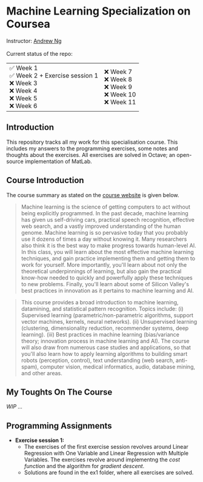 # Machine Learning Specialization on Coursea

Instructor: [Andrew Ng](http://www.andrewng.org/) <br><br>
Current status of the repo:
<table border="0">
 <tr>
    <td>
        ✅ Week 1 <br>
        ✅ Week 2 + Exercise session 1 <br>
        ❌ Week 3 <br>
        ❌ Week 4 <br>
        ❌ Week 5 <br>
        ❌ Week 6 <br>
    </td>
    <td>
        ❌ Week 7 <br>
        ❌ Week 8 <br>
        ❌ Week 9 <br>
        ❌ Week 10 <br>
        ❌ Week 11 <br>
    </td>
 </tr>
</table>

## Introduction
This repository tracks all my work for this specialisation course. This includes my answers to the programming exercises, some notes and thoughts about the exercises. All exercises are solved in Octave; an open-source implementation of MatLab.

## Course Introduction
The course summary as stated on the [course website](https://www.coursera.org/learn/machine-learning) is given below.

>Machine learning is the science of getting computers to act without being explicitly programmed. In the past decade, machine learning has given us self-driving cars, practical speech recognition, effective web search, and a vastly improved understanding of the human genome. Machine learning is so pervasive today that you probably use it dozens of times a day without knowing it. Many researchers also think it is the best way to make progress towards human-level AI. In this class, you will learn about the most effective machine learning techniques, and gain practice implementing them and getting them to work for yourself. More importantly, you'll learn about not only the theoretical underpinnings of learning, but also gain the practical know-how needed to quickly and powerfully apply these techniques to new problems. Finally, you'll learn about some of Silicon Valley's best practices in innovation as it pertains to machine learning and AI.

>This course provides a broad introduction to machine learning, datamining, and statistical pattern recognition. Topics include: (i) Supervised learning (parametric/non-parametric algorithms, support vector machines, kernels, neural networks). (ii) Unsupervised learning (clustering, dimensionality reduction, recommender systems, deep learning). (iii) Best practices in machine learning (bias/variance theory; innovation process in machine learning and AI). The course will also draw from numerous case studies and applications, so that you'll also learn how to apply learning algorithms to building smart robots (perception, control), text understanding (web search, anti-spam), computer vision, medical informatics, audio, database mining, and other areas. 

## My Toughts On The Course
*WIP ...*

## Programming Assignments

- **Exercise session 1:**
    - The exercises of the first exercise session revolves around Linear Regression with One Variable and Linear Regression with Multiple Variables. The exercises revolve around implementng the *cost function* and the algorithm for *gradient descent*. 
    - Solutions are found in the ex1 folder, where all exercises are solved.

